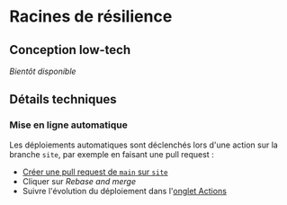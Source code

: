 # Racines de résilience

## Conception low-tech

_Bientôt disponible_

## Détails techniques

### Mise en ligne automatique

Les déploiements automatiques sont déclenchés lors d'une action sur la branche `site`, par exemple en faisant une pull request :

- [Créer une pull request de `main` sur `site`](https://github.com/Terractiva/racines-de-resilience/compare/site...main)
- Cliquer sur _Rebase and merge_
- Suivre l'évolution du déploiement dans l'[onglet Actions](https://github.com/Terractiva/racines-de-resilience/actions)
